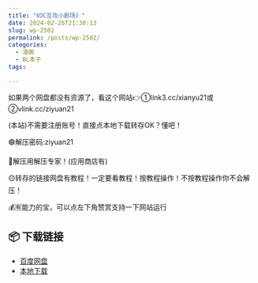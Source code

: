```yaml
---
title: "《OC互攻小剧场》"
date: 2024-02-26T21:30:13
slug: wp-2502
permalink: /posts/wp-2502/
categories:
  - 漫画
  - BL本子
tags:

---
```


如果两个网盘都没有资源了，看这个网站👉①link3.cc/xianyu21或②vlink.cc/ziyuan21

(本站)不需要注册账号！直接点本地下载转存OK？懂吧！

🟢解压密码:ziyuan21

🔵解压用解压专家！(应用商店有)

🟡转存的链接网盘有教程！一定要看教程！按教程操作！不按教程操作你不会解压！

💰🈶能力的宝，可以点左下角赞赏支持一下网站运行

## 📦 下载链接
- [百度网盘](https://blziyuan21.com/pay-download/2502?key=d3ab50325c&down_id=0)
- [本地下载](https://blziyuan21.com/pay-download/2502?key=d3ab50325c&down_id=1)


